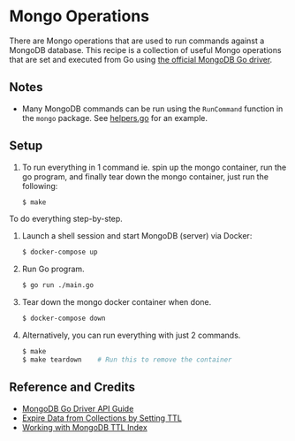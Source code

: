 # Mongo Operations

There are Mongo operations that are used to run commands against a MongoDB database. This recipe is a collection of useful Mongo operations that are set and executed from Go using [the official MongoDB Go driver](https://github.com/mongodb/mongo-go-driver).

## Notes

* Many MongoDB commands can be run using the `RunCommand` function in the `mongo` package. See [helpers.go](helpers.go) for an example.

## Setup

1. To run everything in 1 command ie. spin up the mongo container, run the go program, and finally tear down the mongo container, just run the following:

   ```bash
   $ make
   ```

To do everything step-by-step.

1. Launch a shell session and start MongoDB (server) via Docker:

   ```bash
   $ docker-compose up
   ```

1. Run Go program.

   ```bash
   $ go run ./main.go
   ```

1. Tear down the mongo docker container when done.

   ```bash
   $ docker-compose down
   ```

1. Alternatively, you can run everything with just 2 commands.

   ```bash
   $ make
   $ make teardown    # Run this to remove the container
   ```

## Reference and Credits

* [MongoDB Go Driver API Guide](https://godoc.org/go.mongodb.org/mongo-driver/mongo)
* [Expire Data from Collections by Setting TTL](https://docs.mongodb.com/manual/tutorial/expire-data/)
* [Working with MongoDB TTL Index](http://hassansin.github.io/working-with-mongodb-ttl-index)
